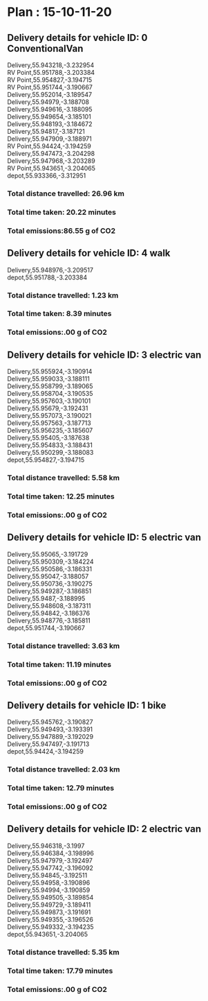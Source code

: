 # Plan : 15-10-11-20
## Delivery details for vehicle ID: 0 ConventionalVan 
Delivery,55.943218,-3.232954<br>RV Point,55.951788,-3.203384<br>RV Point,55.954827,-3.194715<br>RV Point,55.951744,-3.190667<br>Delivery,55.952014,-3.189547<br>Delivery,55.94979,-3.188708<br>Delivery,55.949616,-3.188095<br>Delivery,55.949654,-3.185101<br>Delivery,55.948193,-3.184672<br>Delivery,55.94817,-3.187121<br>Delivery,55.947909,-3.188971<br>RV Point,55.94424,-3.194259<br>Delivery,55.947473,-3.204298<br>Delivery,55.947968,-3.203289<br>RV Point,55.943651,-3.204065<br>depot,55.933366,-3.312951<br>
### Total distance travelled: 26.96 km 
### Total time taken: 20.22 minutes 
### Total emissions:86.55 g of CO2
## Delivery details for vehicle ID: 4 walk 
Delivery,55.948976,-3.209517<br>depot,55.951788,-3.203384<br>
### Total distance travelled: 1.23 km 
### Total time taken: 8.39 minutes 
### Total emissions:.00 g of CO2
## Delivery details for vehicle ID: 3 electric van 
Delivery,55.955924,-3.190914<br>Delivery,55.959033,-3.188111<br>Delivery,55.958799,-3.189065<br>Delivery,55.958704,-3.190535<br>Delivery,55.957603,-3.190101<br>Delivery,55.95679,-3.192431<br>Delivery,55.957073,-3.190021<br>Delivery,55.957563,-3.187713<br>Delivery,55.956235,-3.185607<br>Delivery,55.95405,-3.187638<br>Delivery,55.954833,-3.188431<br>Delivery,55.950299,-3.188083<br>depot,55.954827,-3.194715<br>
### Total distance travelled: 5.58 km 
### Total time taken: 12.25 minutes 
### Total emissions:.00 g of CO2
## Delivery details for vehicle ID: 5 electric van 
Delivery,55.95065,-3.191729<br>Delivery,55.950309,-3.184224<br>Delivery,55.950586,-3.186331<br>Delivery,55.95047,-3.188057<br>Delivery,55.950736,-3.190275<br>Delivery,55.949287,-3.186851<br>Delivery,55.9487,-3.188995<br>Delivery,55.948608,-3.187311<br>Delivery,55.94842,-3.186376<br>Delivery,55.948776,-3.185811<br>depot,55.951744,-3.190667<br>
### Total distance travelled: 3.63 km 
### Total time taken: 11.19 minutes 
### Total emissions:.00 g of CO2
## Delivery details for vehicle ID: 1 bike 
Delivery,55.945762,-3.190827<br>Delivery,55.949493,-3.193391<br>Delivery,55.947889,-3.192029<br>Delivery,55.947497,-3.191713<br>depot,55.94424,-3.194259<br>
### Total distance travelled: 2.03 km 
### Total time taken: 12.79 minutes 
### Total emissions:.00 g of CO2
## Delivery details for vehicle ID: 2 electric van 
Delivery,55.946318,-3.1997<br>Delivery,55.946384,-3.198996<br>Delivery,55.947979,-3.192497<br>Delivery,55.947742,-3.196092<br>Delivery,55.94845,-3.192511<br>Delivery,55.94958,-3.190896<br>Delivery,55.94994,-3.190859<br>Delivery,55.949505,-3.189854<br>Delivery,55.949729,-3.189411<br>Delivery,55.949873,-3.191691<br>Delivery,55.949355,-3.196526<br>Delivery,55.949332,-3.194235<br>depot,55.943651,-3.204065<br>
### Total distance travelled: 5.35 km 
### Total time taken: 17.79 minutes 
### Total emissions:.00 g of CO2
